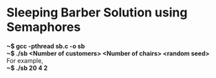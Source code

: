 # Sleeping Barber Solution using Semaphores

**~$ gcc -pthread sb.c -o sb<br/>
~$ ./sb <Number of customers\> <Number of chairs\> <random seed\>**<br/>
For example,<br/>
**~$ ./sb 20 4 2**
